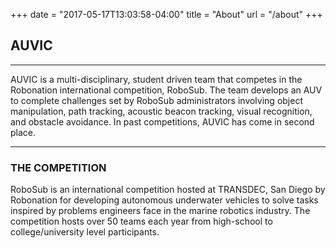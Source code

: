 +++
date = "2017-05-17T13:03:58-04:00"
title = "About"
url = "/about"
+++

## AUVIC

---

AUVIC is a multi-disciplinary, student driven team that competes in the Robonation international competition, RoboSub. The team develops an AUV to complete challenges set by RoboSub administrators involving object manipulation, path tracking, acoustic beacon tracking, visual recognition, and obstacle avoidance. In past competitions, AUVIC has come in second place.

---

### THE COMPETITION

RoboSub is an international competition hosted at TRANSDEC, San Diego by Robonation for developing autonomous underwater vehicles to solve tasks inspired by problems engineers face in the marine robotics industry. The competition hosts over 50 teams each year from high-school to college/university level participants.



